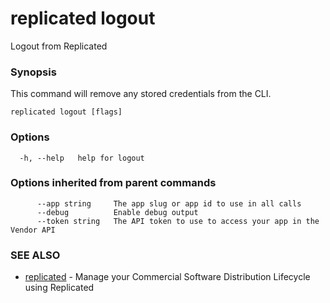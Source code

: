 # replicated logout

Logout from Replicated

### Synopsis

This command will remove any stored credentials from the CLI.

```
replicated logout [flags]
```

### Options

```
  -h, --help   help for logout
```

### Options inherited from parent commands

```
      --app string     The app slug or app id to use in all calls
      --debug          Enable debug output
      --token string   The API token to use to access your app in the Vendor API
```

### SEE ALSO

* [replicated](replicated)	 - Manage your Commercial Software Distribution Lifecycle using Replicated